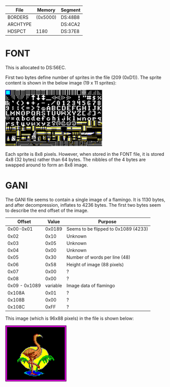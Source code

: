 
| File     | Memory   | Segment |
| -------- | -------- | ------- |
| BORDERS  | (0x5000) | DS:48B8 |
| ARCHTYPE |          | DS:4CA2 |
| HDSPCT   | 1180     | DS:37E8 |

# FONT

This is allocated to DS:56EC.

First two bytes define number of sprites in the file (209 (0xD1)). The
sprite content is shown in the below image (19 x 11 sprites):

![fontsheet](fontsheet.png)

Each sprite is 8x8 pixels. However, when stored in the FONT file, it is stored
4x8 (32 bytes) rather than 64 bytes. The nibbles of the 4 bytes are swapped
around to form an 8x8 image.

# GANI

The GANI file seems to contain a single image of a flamingo. It is 1130 bytes,
and after decompression, inflates to 4236 bytes. The first two bytes seem to
describe the end offset of the image.

| Offset        | Value    | Purpose                              |
|---------------|----------|--------------------------------------|
| 0x00-0x01     | 0x0189   | Seems to be flipped to 0x1089 (4233) |
| 0x02          | 0x10     | Unknown                              |
| 0x03          | 0x05     | Unknown                              |
| 0x04          | 0x00     | Unknown                              |
| 0x05          | 0x30     | Number of words per line (48)        |
| 0x06          | 0x58     | Height of image (88 pixels)          |
| 0x07          | 0x00     | ?                                    |
| 0x08          | 0x00     | ?                                    |
| 0x09 - 0x1089 | variable | Image data of flamingo               |
| 0x108A        | 0x01     | ?                                    |
| 0x108B        | 0x00     | ?                                    |
| 0x108C        | 0xFF     | ?                                    |

This image (which is 96x88 pixels) in the file is shown below:

![gani](gani.png)



